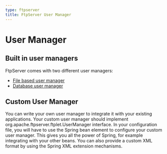 ```yaml
---
type: ftpserver
title: FtpServer User Manager
---
```


# User Manager

## Built in user managers

FtpServer comes with two different user managers:

* [File based user manager](configuration_user_manager_file.html)
* [Database user manager](configuration_user_manager_db.html)

## Custom User Manager

You can write your own user manager to integrate it with your existing applications. Your custom user manager should implement org.apache.ftpserver.ftplet.UserManager interface. In your configuration file, you will have to use the Spring bean element to configure your custom user manager. This gives you all the power of Spring, for example integrating with your other beans. You can also provide a custom XML format by using the Spring XML extension mechanisms.


